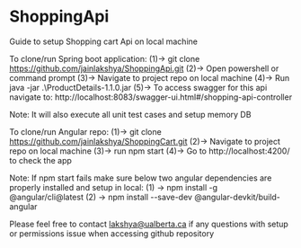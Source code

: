 # ShoppingApi
Guide to setup Shopping cart Api on local machine

To clone/run Spring boot application:
(1)->	git clone https://github.com/jainlakshya/ShoppingApi.git
(2)->	Open powershell or command prompt 
(3)->	Navigate to project repo on local machine
(4)->	Run java -jar .\ProductDetails-1.1.0.jar
(5)-> To access swagger for this api navigate to: http://localhost:8083/swagger-ui.html#/shopping-api-controller

Note: It will also execute all unit test cases and setup memory DB


To clone/run Angular repo:
(1)->	git clone https://github.com/jainlakshya/ShoppingCart.git
(2)->	Navigate to project repo on local machine
(3)->	run npm start
(4)-> Go to http://localhost:4200/ to check the app

Note: If npm start fails make sure below two angular dependencies are properly installed and setup in local:
(1) -> npm install -g @angular/cli@latest
(2) -> npm install --save-dev @angular-devkit/build-angular

Please feel free to contact lakshya@ualberta.ca if any questions with setup or permissions issue when accessing github repository

